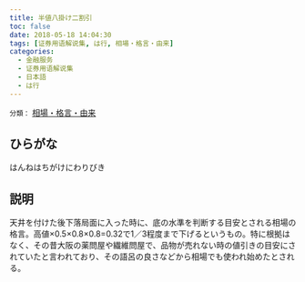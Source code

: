 ```yaml
---
title: 半値八掛け二割引
toc: false
date: 2018-05-18 14:04:30
tags: [证券用语解说集, は行, 相場・格言・由来]
categories:
  - 金融服务
  - 证券用语解说集
  - 日本語
  - は行
---
```


`分類：` [相場・格言・由来](/tags/相場・格言・由来/)

## ひらがな

はんねはちがけにわりびき

## 説明

天井を付けた後下落局面に入った時に、底の水準を判断する目安とされる相場の格言。高値×0.5×0.8×0.8=0.32で1／3程度まで下げるというもの。特に根拠はなく、その昔大阪の薬問屋や繊維問屋で、品物が売れない時の値引きの目安にされていたと言われており、その語呂の良さなどから相場でも使われ始めたとされる。
